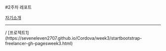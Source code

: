 #2주차 레포트

[자기소개](https://seveneleven2707.github.io/Cordova/week2/startbootstrap-freelancer-gh-pages/index.html)
<hr>/
[프로젝트1](https://seveneleven2707.github.io/Cordova/week3/startbootstrap-freelancer-gh-pagesweek3.html)
